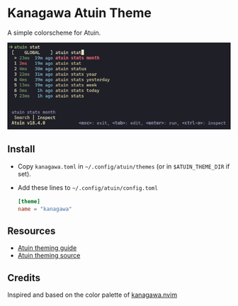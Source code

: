 # Kanagawa Atuin Theme

A simple colorscheme for Atuin.

![Screenshot](screenshot.png)

## Install

- Copy `kanagawa.toml` in `~/.config/atuin/themes` (or in `$ATUIN_THEME_DIR` if set).

- Add these lines to `~/.config/atuin/config.toml`

  ```toml
  [theme]
  name = "kanagawa"
  ```

## Resources

- [Atuin theming guide](https://docs.atuin.sh/guide/theming/)
- [Atuin theming source](https://github.com/atuinsh/atuin/blob/main/crates/atuin-client/src/theme.rs)

## Credits

Inspired and based on the color palette of
[kanagawa.nvim](https://github.com/rebelot/kanagawa.nvim?tab=readme-ov-file#color-palette)
